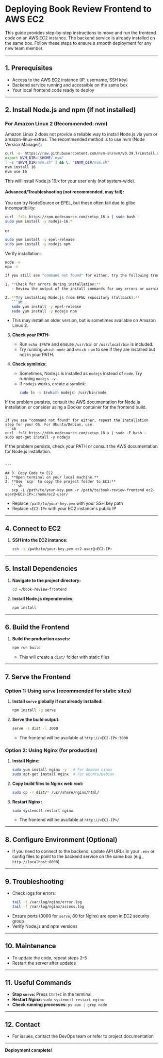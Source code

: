 # Deploying Book Review Frontend to AWS EC2

This guide provides step-by-step instructions to move and run the frontend code on an AWS EC2 instance. The backend service is already installed on the same box. Follow these steps to ensure a smooth deployment for any new team member.

---

## 1. Prerequisites
- Access to the AWS EC2 instance (IP, username, SSH key)
- Backend service running and accessible on the same box
- Your local frontend code ready to deploy

---

## 2. Install Node.js and npm (if not installed)


### For Amazon Linux 2 (Recommended: nvm)

Amazon Linux 2 does not provide a reliable way to install Node.js via yum or amazon-linux-extras. The recommended method is to use nvm (Node Version Manager):

```sh
curl -o- https://raw.githubusercontent.com/nvm-sh/nvm/v0.39.7/install.sh | bash
export NVM_DIR="$HOME/.nvm"
[ -s "$NVM_DIR/nvm.sh" ] && \. "$NVM_DIR/nvm.sh"
nvm install 16
nvm use 16
```
This will install Node.js 16.x for your user only (not system-wide).

#### Advanced/Troubleshooting (not recommended, may fail):
You can try NodeSource or EPEL, but these often fail due to glibc incompatibility:
```sh
curl -fsSL https://rpm.nodesource.com/setup_16.x | sudo bash -
sudo yum install -y nodejs-16.*
```
or
```sh
sudo yum install -y epel-release
sudo yum install -y nodejs npm
```

Verify installation:
```sh
node -v
npm -v

If you still see "command not found" for either, try the following troubleshooting steps for Amazon Linux 2:

1. **Check for errors during installation:**
   - Review the output of the install commands for any errors or warnings.

2. **Try installing Node.js from EPEL repository (fallback):**
   ```sh
   sudo yum install -y epel-release
   sudo yum install -y nodejs npm
   ```
   - This may install an older version, but is sometimes available on Amazon Linux 2.

3. **Check your PATH:**
   - Run `echo $PATH` and ensure `/usr/bin` or `/usr/local/bin` is included.
   - Try running `which node` and `which npm` to see if they are installed but not in your PATH.

4. **Check symlinks:**
   - Sometimes, Node.js is installed as `nodejs` instead of `node`. Try running `nodejs -v`.
   - If `nodejs` works, create a symlink:
     ```sh
     sudo ln -s $(which nodejs) /usr/bin/node
     ```

If the problem persists, consult the AWS documentation for Node.js installation or consider using a Docker container for the frontend build.
```

If you see "command not found" for either, repeat the installation step for your OS. For Ubuntu/Debian, use:
```sh
curl -fsSL https://deb.nodesource.com/setup_18.x | sudo -E bash -
sudo apt-get install -y nodejs
```
If the problem persists, check your PATH or consult the AWS documentation for Node.js installation.
```

---

## 3. Copy Code to EC2
1. **Open terminal on your local machine.**
2. **Use `scp` to copy the project folder to EC2:**
   ```sh
   scp -i /path/to/your-key.pem -r /path/to/book-review-frontend ec2-user@<EC2-IP>:/home/ec2-user/
   ```
   - Replace `/path/to/your-key.pem` with your SSH key path
   - Replace `<EC2-IP>` with your EC2 instance's public IP

---

## 4. Connect to EC2
1. **SSH into the EC2 instance:**
   ```sh
   ssh -i /path/to/your-key.pem ec2-user@<EC2-IP>
   ```

---

## 5. Install Dependencies
1. **Navigate to the project directory:**
   ```sh
   cd ~/book-review-frontend
   ```
2. **Install Node.js dependencies:**
   ```sh
   npm install
   ```

---

## 6. Build the Frontend
1. **Build the production assets:**
   ```sh
   npm run build
   ```
   - This will create a `dist/` folder with static files

---

## 7. Serve the Frontend
### Option 1: Using `serve` (recommended for static sites)
1. **Install `serve` globally if not already installed:**
   ```sh
   npm install -g serve
   ```
2. **Serve the build output:**
   ```sh
   serve -s dist -l 3000
   ```
   - The frontend will be available at `http://<EC2-IP>:3000`

### Option 2: Using Nginx (for production)
1. **Install Nginx:**
   ```sh
   sudo yum install nginx -y   # For Amazon Linux
   sudo apt-get install nginx  # For Ubuntu/Debian
   ```
2. **Copy build files to Nginx web root:**
   ```sh
   sudo cp -r dist/* /usr/share/nginx/html/
   ```
3. **Restart Nginx:**
   ```sh
   sudo systemctl restart nginx
   ```
   - The frontend will be available at `http://<EC2-IP>/`

---

## 8. Configure Environment (Optional)
- If you need to connect to the backend, update API URLs in your `.env` or config files to point to the backend service on the same box (e.g., `http://localhost:8000`).

---

## 9. Troubleshooting
- Check logs for errors:
  ```sh
  tail -f /var/log/nginx/error.log
  tail -f /var/log/nginx/access.log
  ```
- Ensure ports (3000 for `serve`, 80 for Nginx) are open in EC2 security group
- Verify Node.js and npm versions

---

## 10. Maintenance
- To update the code, repeat steps 2–5
- Restart the server after updates

---

## 11. Useful Commands
- **Stop `serve`:** Press `Ctrl+C` in the terminal
- **Restart Nginx:** `sudo systemctl restart nginx`
- **Check running processes:** `ps aux | grep node`

---

## 12. Contact
- For issues, contact the DevOps team or refer to project documentation

---

**Deployment complete!**
